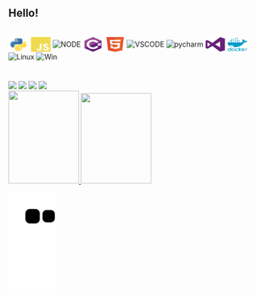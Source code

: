 

## Hello!

<div style="display: inline_block"><br>
  <img align="center" alt="Python" height="30" width="40" src="https://raw.githubusercontent.com/devicons/devicon/master/icons/python/python-original.svg">
  <img align="center" alt="Js" height="30" width="40" src="https://raw.githubusercontent.com/devicons/devicon/master/icons/javascript/javascript-plain.svg">
  <img align="center" alt="NODE" height="30" width="40" src="https://cdn.jsdelivr.net/gh/devicons/devicon/icons/nodejs/nodejs-original.svg">
  <img align="center" alt="Csharp" height="30" width="40" src="https://raw.githubusercontent.com/devicons/devicon/master/icons/csharp/csharp-original.svg">
  <img align="center" alt="HTML" height="30" width="40" src="https://raw.githubusercontent.com/devicons/devicon/master/icons/html5/html5-original.svg">
  
  

  <img align="center" alt="VSCODE" height="30" width="40" src="https://cdn.jsdelivr.net/gh/devicons/devicon/icons/vscode/vscode-original.svg">
  <img align="center" alt="pycharm" height="30" width="40" src="https://cdn.jsdelivr.net/gh/devicons/devicon/icons/jetbrains/jetbrains-original.svg">
  <img align="center" alt="VS" height="30" width="40" src="https://raw.githubusercontent.com/devicons/devicon/master/icons/visualstudio/visualstudio-plain.svg">
  <img align="center" alt="Docker" height="30" width="40" src="https://github.com/devicons/devicon/blob/master/icons/docker/docker-plain-wordmark.svg">
  <img align="center" alt="Linux" height="30" width="40" src="https://cdn.jsdelivr.net/gh/devicons/devicon/icons/linux/linux-original.svg">
  <img align="center" alt="Win" height="30" width="40" src="https://cdn.jsdelivr.net/gh/devicons/devicon/icons/windows8/windows8-original.svg">
</div>

#
 
<div>
  <a href="https://www.linkedin.com/in/renan-rodrigues-75992821b/" target="_blank"><img src="https://img.shields.io/badge/-LinkedIn-%230077B5?style=for-the-badge&logo=linkedin&logoColor=white" target="_blank"></a> 
  <a href = "mailto:contatorenanrrodrigues@gmail.com"><img src="https://img.shields.io/badge/-Gmail-%23333?style=for-the-badge&logo=gmail&logoColor=white" target="_blank"></a>
  	<a href="https://www.twitch.tv/72hx" target="_blank"><img src="https://img.shields.io/badge/Twitch-9146FF?style=for-the-badge&logo=twitch&logoColor=white" target="_blank"></a>
 <a href="https://discordapp.com/users/513818861179764767/" target="_blank"><img src="https://img.shields.io/badge/Discord-7289DA?style=for-the-badge&logo=discord&logoColor=white" target="_blank"></a> 
 
   <div>
  <a href="https://github.com/renanrrodrigues/">
  <img height="185" width="140" src="https://github-readme-stats.vercel.app/api?username=renanrrodrigues&show_icons=true&theme=midnight-purple&include_all_commits=true&count_private=true"/> 
  <img height="180" width="140" src="https://github-readme-stats.vercel.app/api/top-langs/?username=renanrrodrigues&layout=compact&langs_count=7&theme=midnight-purple"/>
  </a>
</div>
  
  ![Snake animation](https://github.com/renanrrodrigues/renanrrodrigues/blob/output/github-contribution-grid-snake.svg)
 
</div>

